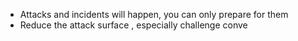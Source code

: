 - Attacks and incidents will happen, you can only prepare for them
- Reduce the attack surface , especially challenge conve